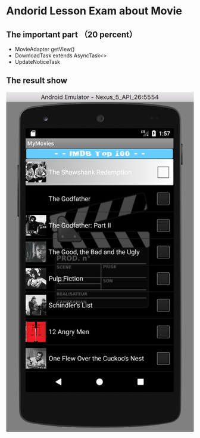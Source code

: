 # Andorid Lesson Exam about Movie

## The important part （20 percent）

- MovieAdapter
  getView()
- DownloadTask extends AsyncTask<>
- UpdateNoticeTask



## The result show

![show](show.png)